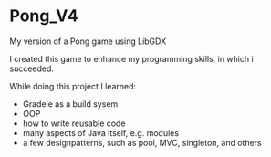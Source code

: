 # Pong_V4
My version of a Pong game using LibGDX

I created this game to enhance my programming skills, in which i succeeded.

While doing this project I learned:
- Gradele as a build sysem
- OOP
- how to write reusable code
- many aspects of Java itself, e.g. modules
- a few designpatterns, such as pool, MVC, singleton, and others
